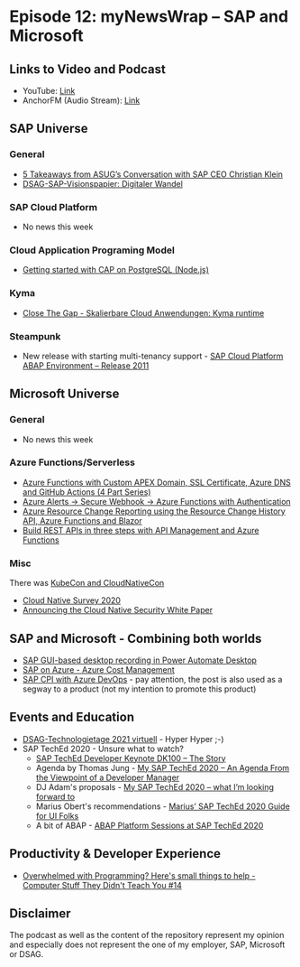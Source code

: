 # Episode 12: myNewsWrap – SAP and Microsoft 

## Links to Video and Podcast
* YouTube: [Link](https://youtu.be/CCWxx5GwHv0) 
* AnchorFM (Audio Stream): [Link](https://anchor.fm/christian-lechner/episodes/myNewsWrap--SAP-and-Microsoft-Episode-12-emogqg) 

## SAP Universe

### General
* [5 Takeaways from ASUG’s Conversation with SAP CEO Christian Klein](https://www.asug.com/insights/5-takeaways-from-asugs-conversation-with-sap-ceo-christian-klein)
* [DSAG-SAP-Visionspapier: Digitaler Wandel](https://www.dsag.de/dsag-sap-visionspapier-digitaler-wandel)
### SAP Cloud Platform
* No news this week

### Cloud Application Programing Model
* [Getting started with CAP on PostgreSQL (Node.js)](https://blogs.sap.com/2020/11/16/getting-started-with-cap-on-postgresql-node.js/)

### Kyma
* [Close The Gap - Skalierbare Cloud Anwendungen: Kyma runtime](https://podcast.opensap.info/close-the-gap/2020/11/17/skalierbare-cloud-anwendungen-kyma-runtime/)

### Steampunk
* New release with starting multi-tenancy support - [SAP Cloud Platform ABAP Environment – Release 2011](https://blogs.sap.com/2020/11/20/sap-cloud-platform-abap-environment-release-2011/)

## Microsoft Universe

### General
* No news this week

### Azure Functions/Serverless
* [Azure Functions with Custom APEX Domain, SSL Certificate, Azure DNS and GitHub Actions (4 Part Series)](https://dev.to/azure/deploying-azure-functions-via-github-actions-without-publish-profile-473p)
* [Azure Alerts -> Secure Webhook -> Azure Functions with Authentication](https://dev.to/superjohn140/azure-alerts-secure-webhook-azure-functions-with-authentication-364)
* [Azure Resource Change Reporting using the Resource Change History API, Azure Functions and Blazor](https://www.wesleyhaakman.org/azure-resource-change-reporting-azure-functions-and-blazor/)
* [Build REST APIs in three steps with API Management and Azure Functions](https://techcommunity.microsoft.com/t5/apps-on-azure/build-rest-apis-in-three-steps-with-api-management-and-azure/ba-p/1869627)

### Misc
There was [KubeCon and CloudNativeCon](https://events.linuxfoundation.org/kubecon-cloudnativecon-north-america/)
* [Cloud Native Survey 2020](https://www.cncf.io/blog/2020/11/17/cloud-native-survey-2020-containers-in-production-jump-300-from-our-first-survey/)
* [Announcing the Cloud Native Security White Paper](https://www.cncf.io/blog/2020/11/18/announcing-the-cloud-native-security-white-paper/)

## SAP and Microsoft - Combining both worlds
* [SAP GUI-based desktop recording in Power Automate Desktop](https://www.linkedin.com/posts/activity-6733688514380222464-LecG/)
* [SAP on Azure - Azure Cost Management](https://twitter.com/hobru/status/1327501025843044353)
* [SAP CPI with Azure DevOps](https://figaf.com/sap-cpi-with-azure-devops/) - pay attention, the post is also used as a segway to a product (not my intention to promote this product)

## Events and Education
* [DSAG-Technologietage 2021 virtuell](https://dsagtechtage.plazz.net/) - Hyper Hyper ;-)
* SAP TechEd 2020 - Unsure what to watch? 
    * [SAP TechEd Developer Keynote DK100 – The Story](https://blogs.sap.com/2020/11/19/sap-teched-developer-keynote-dk100-the-story/)
    * Agenda by Thomas Jung - [My SAP TechEd 2020 – An Agenda From the Viewpoint of a Developer Manager](https://blogs.sap.com/2020/11/13/my-sap-teched-2020-an-agenda-from-the-viewpoint-of-a-developer-manager/)
    * DJ Adam's proposals - [My SAP TechEd 2020 – what I’m looking forward to](https://blogs.sap.com/2020/11/11/my-sap-teched-2020-what-im-looking-forward-to/)
    * Marius Obert's recommendations - [Marius’ SAP TechEd 2020 Guide for UI Folks](https://blogs.sap.com/2020/11/17/marius-sap-teched-2020-guide-for-ui-folks/)
    * A bit of ABAP - [ABAP Platform Sessions at SAP TechEd 2020](https://blogs.sap.com/2020/11/18/abap-platform-sessions-at-sap-teched-2020/)

## Productivity & Developer Experience
* [Overwhelmed with Programming? Here's small things to help - Computer Stuff They Didn't Teach You #14](https://youtu.be/5CmjW_8ief4)

## Disclaimer
The podcast as well as the content of the repository represent my opinion and especially does not represent the one of my employer, SAP, Microsoft or DSAG. 